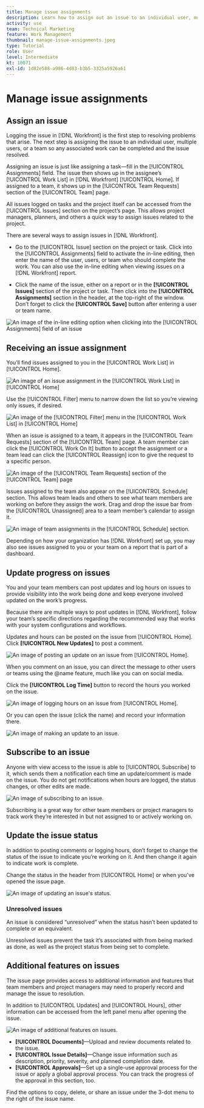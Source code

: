```yaml
---
title: Manage issue assignments
description: Learn how to assign out an issue to an individual user, multiple users, or a team so the issue will get resolved.
activity: use
team: Technical Marketing
feature: Work Management
thumbnail: manage-issue-assignments.jpeg
type: Tutorial
role: User
level: Intermediate
kt: 10071
exl-id: 1d82e588-a986-4d83-b3b5-3325a5926a61
---
```

# Manage issue assignments

## Assign an issue

Logging the issue in [!DNL Workfront] is the first step to resolving problems that arise. The next step is assigning the issue to an individual user, multiple users, or a team so any associated work can be completed and the issue resolved.

Assigning an issue is just like assigning a task—fill in the [!UICONTROL Assignments] field. The issue then shows up in the assignee’s [!UICONTROL Work List] in [!DNL Workfront] [!UICONTROL Home]. If assigned to a team, it shows up in the [!UICONTROL Team Requests] section of the [!UICONTROL Team] page.

All issues logged on tasks and the project itself can be accessed from the [!UICONTROL Issues] section on the project’s page. This allows project managers, planners, and others a quick way to assign issues related to the project.

There are several ways to assign issues in [!DNL Workfront].

* Go to the [!UICONTROL Issue] section on the project or task. Click into the [!UICONTROL Assignments] field to activate the in-line editing, then enter the name of the user, users, or team who should complete the work.
You can also use the in-line editing when viewing issues on a [!DNL Workfront] report.

* Click the name of the issue, either on a report or in the **[!UICONTROL Issues]** section of the project or task. Then click into the **[!UICONTROL Assignments]** section in the header, at the top-right of the window. Don’t forget to click the **[!UICONTROL Save]** button after entering a user or team name.

![An image of the in-line editing option when clicking into the [!UICONTROL Assignments] field of an issue](assets/04-issue-assign-issue-list-assignments-field.png)

<!--
Learn more graphic and documentation article links
Assign issues
Edit user assignments for multiple issues
-->

## Receiving an issue assignment

You’ll find issues assigned to you in the [!UICONTROL Work List] in [!UICONTROL Home].

![An image of an issue assignment in the [!UICONTROL Work List] in [!UICONTROL Home]](assets/05-workfront-home-work-list.png)

Use the [!UICONTROL Filter] menu to narrow down the list so you’re viewing only issues, if desired.

![An image of the [!UICONTROL Filter] menu in the [!UICONTROL Work List] in [!UICONTROL Home]](assets/06-workfront-home-issue-filter.png)

When an issue is assigned to a team, it appears in the [!UICONTROL Team Requests] section of the [!UICONTROL Team] page. A team member can click the [!UICONTROL Work On It] button to accept the assignment or a team lead can click the [!UICONTROL Reassign] icon to give the request to a specific person.

![An image of the [!UICONTROL Team Requests] section of the [!UICONTROL Team] page](assets/07-team-page-work-on-it.png)

Issues assigned to the team also appear on the [!UICONTROL Schedule] section. This allows team leads and others to see what team members are working on before they assign the work. Drag and drop the issue bar from the [!UICONTROL Unassigned] area to a team member’s calendar to assign it.

![An image of team assignments in the [!UICONTROL Schedule] section.](assets/08-issue-assignment-team-schedule.png)

Depending on how your organization has [!DNL Workfront] set up, you may also see issues assigned to you or your team on a report that is part of a dashboard.

<!-- Learn more graphic and documentation article links

* Display items in the [!UICONTROL Work List] in the [!UICONTROL Home] area
* Manage work and team requests in the [!UICONTROL Home] area

-->

## Update progress on issues

You and your team members can post updates and log hours on issues to provide visibility into the work being done and keep everyone involved updated on the work’s progress.

Because there are multiple ways to post updates in [!DNL Workfront], follow your team’s specific directions regarding the recommended way that works with your system configurations and workflows.

Updates and hours can be posted on the issue from [!UICONTROL Home]. Click **[!UICONTROL New Updates]** to post a comment.

![An image of posting an update on an issue from [!UICONTROL Home].](assets/09-workfront-home-update.png)

When you comment on an issue, you can direct the message to other users or teams using the @name feature, much like you can on social media.

Click the **[!UICONTROL Log Time]** button to record the hours you worked on the issue.

![An image of logging hours on an issue from [!UICONTROL Home].](assets/10-workfront-home-log-hours.png)

Or you can open the issue (click the name) and record your information there.

![An image of making an update to an issue.](assets/11-update-on-landing-page.png)

## Subscribe to an issue

Anyone with view access to the issue is able to [!UICONTROL Subscribe] to it, which sends them a notification each time an update/comment is made on the issue. You do not get notifications when hours are logged, the status changes, or other edits are made.

![An image of subscribing to an issue.](assets/12-subscribe-to-an-issue.png)

Subscribing is a great way for other team members or project managers to track work they’re interested in but not assigned to or actively working on.

<!-- Learn more graphic and link to documentation article

* Update or edit a work item in the Home area

-->

## Update the issue status

In addition to posting comments or logging hours, don’t forget to change the status of the issue to indicate you’re working on it. And then change it again to indicate work is complete.

Change the status in the header from [!UICONTROL Home] or when you’ve opened the issue page.

![An image of updating an issue's status.](assets/13-update-issue-status.png)

### Unresolved issues

An issue is considered “unresolved” when the status hasn’t been updated to complete or an equivalent.

Unresolved issues prevent the task it’s associated with from being marked as done, as well as the project status from being set to complete.

<!-- Learn more graphic and documentation article link

* Mark a work item as done in the Home area

-->

## Additional features on issues

The issue page provides access to additional information and features that team members and project managers may need to properly record and manage the issue to resolution.

In addition to [!UICONTROL Updates] and [!UICONTROL Hours], other information can be accessed from the left panel menu after opening the issue.

![An image of additional features on issues.](assets/14-issue-page-left-panel-menu.png)

* **[!UICONTROL Documents]**—Upload and review documents related to the issue.
* **[!UICONTROL Issue Details]**—Change issue information such as description, priority, severity, and planned completion date.
* **[!UICONTROL Approvals]**—Set up a single-use approval process for the issue or apply a global approval process. You can track the progress of the approval in this section, too.

Find the options to copy, delete, or share an issue under the 3-dot menu to the right of the issue name.

<!-- Learn more graphic and documentation article links

* Edit issues
* Copy issues
* Share an issue
* Move issues
* Grant access to an issue

-->
